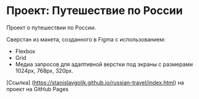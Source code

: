 # Проект: Путешествие по России

Проект о путешествии по России.

Сверстан из макета, созданного в Figma с использованием:
* Flexbox
* Grid
* Медиа запросов для адаптивной верстки под экраны с размерами 1024px, 768px, 320px.

[Ссылка] (https://stanislavgolik.github.io/russian-travel/index.html) на проект на GitHub Pages
